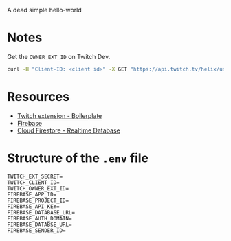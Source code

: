 A dead simple hello-world

# Notes
Get the `OWNER_EXT_ID` on Twitch Dev.
```bash
curl -H "Client-ID: <client id>" -X GET "https://api.twitch.tv/helix/users?login=<owner name>"
```
# Resources
- [Twitch extension - Boilerplate](https://github.com/twitchdev/extensions-hello-world)
- [Firebase]()
- [Cloud Firestore - Realtime Database](https://firebase.google.com/docs/database/rtdb-vs-firestore?authuser=0)

# Structure of the `.env` file
```
TWITCH_EXT_SECRET=
TWITCH_CLIENT_ID=
TWITCH_OWNER_EXT_ID=
FIREBASE_APP_ID=
FIREBASE_PROJECT_ID=
FIREBASE_API_KEY=
FIREBASE_DATABASE_URL=
FIREBASE_AUTH_DOMAIN=
FIREBASE_DATABSE_URL=
FIREBASE_SENDER_ID=
```
